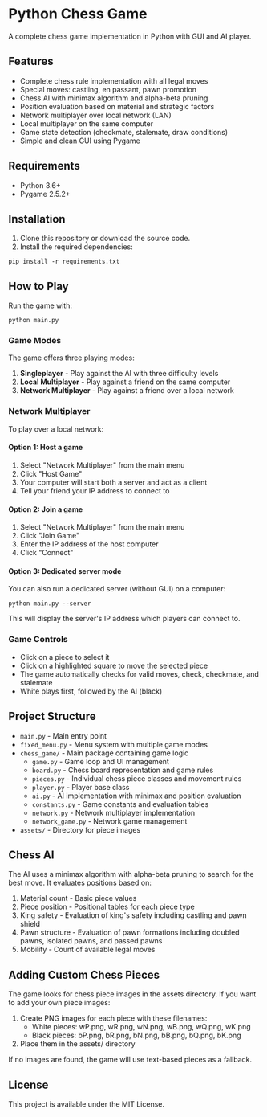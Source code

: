 # Python Chess Game

A complete chess game implementation in Python with GUI and AI player.

## Features

- Complete chess rule implementation with all legal moves
- Special moves: castling, en passant, pawn promotion
- Chess AI with minimax algorithm and alpha-beta pruning
- Position evaluation based on material and strategic factors
- Network multiplayer over local network (LAN)
- Local multiplayer on the same computer
- Game state detection (checkmate, stalemate, draw conditions)
- Simple and clean GUI using Pygame

## Requirements

- Python 3.6+
- Pygame 2.5.2+

## Installation

1. Clone this repository or download the source code.
2. Install the required dependencies:

```
pip install -r requirements.txt
```

## How to Play

Run the game with:

```
python main.py
```

### Game Modes

The game offers three playing modes:

1. **Singleplayer** - Play against the AI with three difficulty levels
2. **Local Multiplayer** - Play against a friend on the same computer
3. **Network Multiplayer** - Play against a friend over a local network

### Network Multiplayer

To play over a local network:

#### Option 1: Host a game

1. Select "Network Multiplayer" from the main menu
2. Click "Host Game"
3. Your computer will start both a server and act as a client
4. Tell your friend your IP address to connect to

#### Option 2: Join a game

1. Select "Network Multiplayer" from the main menu
2. Click "Join Game"
3. Enter the IP address of the host computer
4. Click "Connect"

#### Option 3: Dedicated server mode

You can also run a dedicated server (without GUI) on a computer:

```
python main.py --server
```

This will display the server's IP address which players can connect to.

### Game Controls

- Click on a piece to select it
- Click on a highlighted square to move the selected piece
- The game automatically checks for valid moves, check, checkmate, and stalemate
- White plays first, followed by the AI (black)

## Project Structure

- `main.py` - Main entry point
- `fixed_menu.py` - Menu system with multiple game modes
- `chess_game/` - Main package containing game logic
  - `game.py` - Game loop and UI management
  - `board.py` - Chess board representation and game rules
  - `pieces.py` - Individual chess piece classes and movement rules
  - `player.py` - Player base class
  - `ai.py` - AI implementation with minimax and position evaluation
  - `constants.py` - Game constants and evaluation tables
  - `network.py` - Network multiplayer implementation
  - `network_game.py` - Network game management
- `assets/` - Directory for piece images

## Chess AI

The AI uses a minimax algorithm with alpha-beta pruning to search for the best move. It evaluates positions based on:

1. Material count - Basic piece values
2. Piece position - Positional tables for each piece type
3. King safety - Evaluation of king's safety including castling and pawn shield
4. Pawn structure - Evaluation of pawn formations including doubled pawns, isolated pawns, and passed pawns
5. Mobility - Count of available legal moves

## Adding Custom Chess Pieces

The game looks for chess piece images in the assets directory. If you want to add your own piece images:

1. Create PNG images for each piece with these filenames:
   - White pieces: wP.png, wR.png, wN.png, wB.png, wQ.png, wK.png
   - Black pieces: bP.png, bR.png, bN.png, bB.png, bQ.png, bK.png
2. Place them in the assets/ directory

If no images are found, the game will use text-based pieces as a fallback.

## License

This project is available under the MIT License. 